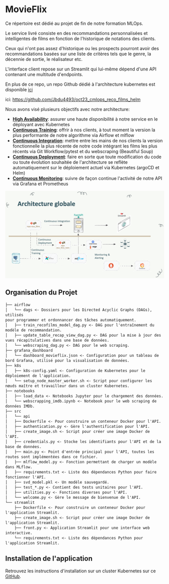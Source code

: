 # MovieFlix

Ce répertoire est dédié au projet de fin de notre formation MLOps.

Le service livré consiste en des recommandations personnalisées et intelligentes de films en fonction de l'historique de notations des clients.

Ceux qui n'ont pas assez d'historique ou les prospects pourront avoir des recommandations basées sur une liste de critères tels que le genre, la décennie de sortie, le réalisateur etc.

L'interface client repose sur un Streamlit qui lui-même dépend d'une API contenant une multitude d'endpoints.

En plus de ce repo, un repo Github dédié à l'architecture kubernetes est disponible <a href="https://github.com/Jbdu4493/oct23_cmlops_reco_films_helm">ici</a>

ici: https://github.com/Jbdu4493/oct23_cmlops_reco_films_helm

Nous avons visé plusieurs objectifs avec notre architecture:
 - <ins>**High Availability**</ins>: assurer une haute disponibilité à notre service en le déployant avec Kubernetes
 - <ins>**Continuous Training**</ins>: offrir à nos clients, à tout moment la version la plus performante de notre algorithme via Airflow et mlflow
 - <ins>**Continuous Integration**</ins>: mettre entre les mains de nos clients la version fonctionnelle la plus récente de notre code intégrant les films les plus récents via Git Workflow/pytest et du webscraping (Beautiful Soup)
 - <ins>**Continuous Deployment**</ins>: faire en sorte que toute modification du code ou toute évolution souhaitée de l'architecture se reflète automatiquement sur le déploiement actuel via Kubernetes (argoCD et Helm)
 - <ins>**Continuous Monitoring**</ins>: suivre de façon continue l'activité de notre API via Grafana et Prometheus

![Screenshot](https://github.com/Chadiboulos/movie-recommander/blob/main/notebooks/Architecture.png?raw=true)


## Organisation du Projet

```
├── airflow
│   └── dags <- Dossiers pour les Directed Acyclic Graphs (DAGs), utilisés                                                                                                                                      pour programmer et ordonnancer des tâches automatiquement.
│   ├── train_recofilms_model_dag.py <- DAG pour l'entraînement du modèle de recommandation.
│   ├── update_table_recap_view_dag.py <- DAG pour la mise à jour des vues récapitulatives dans une base de données.
│   └── webscraping_dag.py <- DAG pour le web scraping.
├── grafana_dashboard
│   └── dashboard_movieflix.json <- Configuration pour un tableau de bord Grafana, utilisé pour la visualisation de données.
├── k8s
│   ├── k8s-config.yaml <- Configuration de Kubernetes pour le déploiement de l'application.
│   └── setup_node_master_worker.sh <- Script pour configurer les nœuds maître et travailleur dans un cluster Kubernetes.
├── notebooks
│   ├── load_data <- Notebooks Jupyter pour le chargement des données.
│   └── webscrapping_imdb.ipynb <- Notebook pour le web scraping de données IMDb.
├── src
│   └── api
│   ├── Dockerfile <- Pour construire un conteneur Docker pour l'API.
│   ├── authentication.py <- Gère l'authentification pour l'API.
│   ├── create_image.sh <- Script pour créer une image Docker de l'API.
│   ├── credentials.py <- Stocke les identifiants pour l'API et de la base de données.
│   ├── main.py <- Point d'entrée principal pour l'API, toutes les routes sont implémentées dans ce fichier.
│   ├── mlflow_model.py <- Fonction permettant de charger un modèle dans MLflow.
│   ├── requirements.txt <- Liste des dépendances Python pour faire fonctionner l'API.
│   ├── svd_model.pkl <- Un modèle sauvegardé.
│   ├── test_*.py <- Contient des tests unitaires pour l'API.
│   ├── utilities.py <- Fonctions diverses pour l'API.
│   └── welcome.py <- Gère le message de bienvenue de l'API.
└── streamlit
    ├── Dockerfile <- Pour construire un conteneur Docker pour l'application Streamlit.
    ├── create_image.sh <- Script pour créer une image Docker de l'application Streamlit.
    ├── front.py <- Application Streamlit pour une interface web interactive.
    └── requirements.txt <- Liste des dépendances Python pour l'application Streamlit.
```

## Installation de l'application

Retrouvez les instructions d'installation sur un cluster Kubernetes sur ce [GitHub](https://github.com/Jbdu4493/oct23_cmlops_reco_films_helm).
